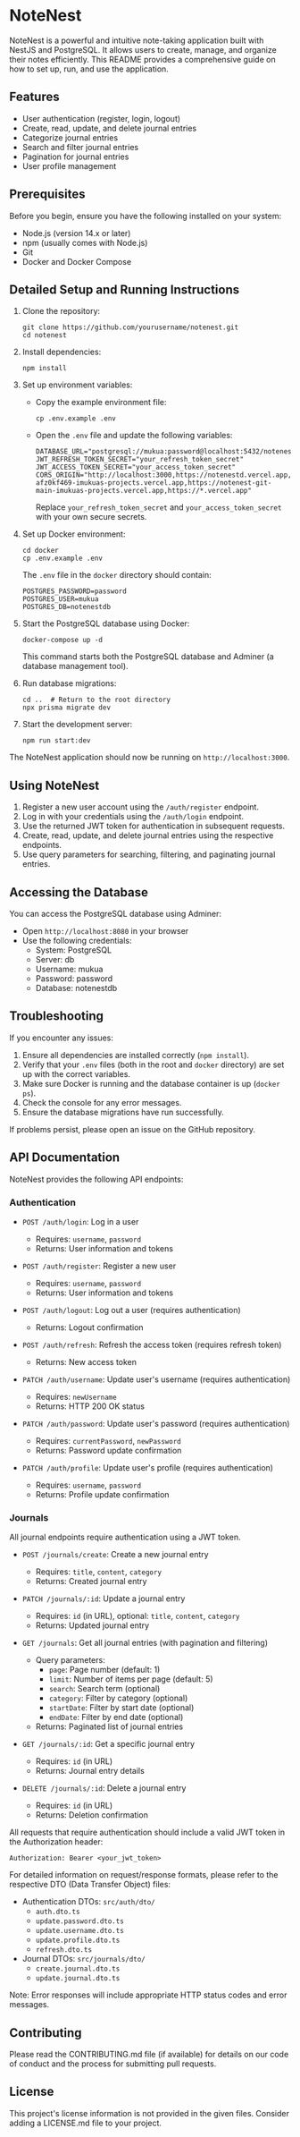# NoteNest

NoteNest is a powerful and intuitive note-taking application built with NestJS and PostgreSQL. It allows users to create, manage, and organize their notes efficiently. This README provides a comprehensive guide on how to set up, run, and use the application.

## Features

- User authentication (register, login, logout)
- Create, read, update, and delete journal entries
- Categorize journal entries
- Search and filter journal entries
- Pagination for journal entries
- User profile management

## Prerequisites

Before you begin, ensure you have the following installed on your system:

- Node.js (version 14.x or later)
- npm (usually comes with Node.js)
- Git
- Docker and Docker Compose

## Detailed Setup and Running Instructions

1. Clone the repository:
   ```
   git clone https://github.com/yourusername/notenest.git
   cd notenest
   ```

2. Install dependencies:
   ```
   npm install
   ```

3. Set up environment variables:
   - Copy the example environment file:
     ```
     cp .env.example .env
     ```
   - Open the `.env` file and update the following variables:
     ```
     DATABASE_URL="postgresql://mukua:password@localhost:5432/notenestdb"
     JWT_REFRESH_TOKEN_SECRET="your_refresh_token_secret"
     JWT_ACCESS_TOKEN_SECRET="your_access_token_secret"
     CORS_ORIGIN="http://localhost:3000,https://notenestd.vercel.app,https://notenest-afz0kf469-imukuas-projects.vercel.app,https://notenest-git-main-imukuas-projects.vercel.app,https://*.vercel.app"
     ```
     Replace `your_refresh_token_secret` and `your_access_token_secret` with your own secure secrets.

4. Set up Docker environment:
   ```
   cd docker
   cp .env.example .env
   ```
   The `.env` file in the `docker` directory should contain:
   ```
   POSTGRES_PASSWORD=password
   POSTGRES_USER=mukua
   POSTGRES_DB=notenestdb
   ```

5. Start the PostgreSQL database using Docker:
   ```
   docker-compose up -d
   ```
   This command starts both the PostgreSQL database and Adminer (a database management tool).

6. Run database migrations:
   ```
   cd ..  # Return to the root directory
   npx prisma migrate dev
   ```

7. Start the development server:
   ```
   npm run start:dev
   ```

The NoteNest application should now be running on `http://localhost:3000`.

## Using NoteNest

1. Register a new user account using the `/auth/register` endpoint.
2. Log in with your credentials using the `/auth/login` endpoint.
3. Use the returned JWT token for authentication in subsequent requests.
4. Create, read, update, and delete journal entries using the respective endpoints.
5. Use query parameters for searching, filtering, and paginating journal entries.

## Accessing the Database

You can access the PostgreSQL database using Adminer:
- Open `http://localhost:8080` in your browser
- Use the following credentials:
  - System: PostgreSQL
  - Server: db
  - Username: mukua
  - Password: password
  - Database: notenestdb

## Troubleshooting

If you encounter any issues:

1. Ensure all dependencies are installed correctly (`npm install`).
2. Verify that your `.env` files (both in the root and `docker` directory) are set up with the correct variables.
3. Make sure Docker is running and the database container is up (`docker ps`).
4. Check the console for any error messages.
5. Ensure the database migrations have run successfully.

If problems persist, please open an issue on the GitHub repository.

## API Documentation

NoteNest provides the following API endpoints:

### Authentication

- `POST /auth/login`: Log in a user
  - Requires: `username`, `password`
  - Returns: User information and tokens

- `POST /auth/register`: Register a new user
  - Requires: `username`, `password`
  - Returns: User information and tokens

- `POST /auth/logout`: Log out a user (requires authentication)
  - Returns: Logout confirmation

- `POST /auth/refresh`: Refresh the access token (requires refresh token)
  - Returns: New access token

- `PATCH /auth/username`: Update user's username (requires authentication)
  - Requires: `newUsername`
  - Returns: HTTP 200 OK status

- `PATCH /auth/password`: Update user's password (requires authentication)
  - Requires: `currentPassword`, `newPassword`
  - Returns: Password update confirmation

- `PATCH /auth/profile`: Update user's profile (requires authentication)
  - Requires: `username`, `password`
  - Returns: Profile update confirmation

### Journals

All journal endpoints require authentication using a JWT token.

- `POST /journals/create`: Create a new journal entry
  - Requires: `title`, `content`, `category`
  - Returns: Created journal entry

- `PATCH /journals/:id`: Update a journal entry
  - Requires: `id` (in URL), optional: `title`, `content`, `category`
  - Returns: Updated journal entry

- `GET /journals`: Get all journal entries (with pagination and filtering)
  - Query parameters:
    - `page`: Page number (default: 1)
    - `limit`: Number of items per page (default: 5)
    - `search`: Search term (optional)
    - `category`: Filter by category (optional)
    - `startDate`: Filter by start date (optional)
    - `endDate`: Filter by end date (optional)
  - Returns: Paginated list of journal entries

- `GET /journals/:id`: Get a specific journal entry
  - Requires: `id` (in URL)
  - Returns: Journal entry details

- `DELETE /journals/:id`: Delete a journal entry
  - Requires: `id` (in URL)
  - Returns: Deletion confirmation

All requests that require authentication should include a valid JWT token in the Authorization header:
```
Authorization: Bearer <your_jwt_token>
```

For detailed information on request/response formats, please refer to the respective DTO (Data Transfer Object) files:
- Authentication DTOs: `src/auth/dto/`
  - `auth.dto.ts`
  - `update.password.dto.ts`
  - `update.username.dto.ts`
  - `update.profile.dto.ts`
  - `refresh.dto.ts`
- Journal DTOs: `src/journals/dto/`
  - `create.journal.dto.ts`
  - `update.journal.dto.ts`

Note: Error responses will include appropriate HTTP status codes and error messages.

## Contributing

Please read the CONTRIBUTING.md file (if available) for details on our code of conduct and the process for submitting pull requests.

## License

This project's license information is not provided in the given files. Consider adding a LICENSE.md file to your project.
